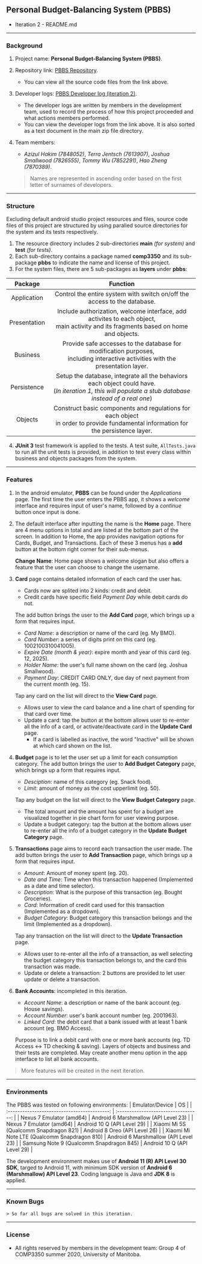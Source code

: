 ## Personal Budget-Balancing System (PBBS)

* Iteration 2 - README.md

---

### Background

1. Project name: **Personal Budget-Balancing System (PBBS)**.
2. Repository link: [PBBS Repository](https://github.com/tommyvct/FigureHub_3350).
	
	* You can view all the source code files from the link above.
3. Developer logs: [PBBS Developer log (iteration 2)](https://github.com/tommyvct/FigureHub_3350/projects/3).
	* The developer logs are written by members in the development team, used to record the process of how this project proceeded and what actions members performed.
	* You can view the developer logs from the link above. It is also sorted as a text document in the main zip file directory.

4. Team members:
	* *Azizul Hakim (7848052)*,	*Terra Jentsch (7613907)*,	*Joshua Smallwood (7826555)*,	*Tommy Wu (7852291)*,	*Hao Zheng (7870389)*.
	
	> Names are represented in ascending order based on the first letter of surnames of developers.

---

### Structure

Excluding default android studio project resources and files, source code files of this project are structured by using paralled source directories for the system and its tests respectively.

1. The resource directory includes 2 sub-directories **main** *(for system)* and **test** *(for tests)*.
2. Each sub-directory contains a package named **comp3350** and its sub-package **pbbs** to indicate the name and license of this project.
3. For the system files, there are 5 sub-packages as **layers** under **pbbs**:

|   Package    |                           Function                           |
| :----------: | :----------------------------------------------------------: |
| Application  | Control the entire system with switch on/off the access to the database. |
| Presentation | Include authorization, welcome interface, add activites to each object,<br/>main activity and its fragments based on home and objects. |
|   Business   | Provide safe accesses to the database for modification purposes,<br/>including interactive activities with the presentation layer. |
| Persistence  | Setup the database, integrate all the behaviors each object could have.<br/>(*In iteration 1, this will populate a stub database instead of a real one*) |
|   Objects    | Construct basic components and regulations for each object<br/>in order to provide fundamental information for the persistence layer. |

4.  **JUnit 3** test framework is applied to the tests. A test suite, `AllTests.java` to run all the unit tests is provided, in addition to test every class within business and objects packages from the system.

---

### Features

1. In the android emulator, **PBBS** can be found under the *Applications* page. The first time the user enters the PBBS app, it shows a *welcome* interface and requires input of user's name, followed by a *continue* button once input is done.

2. The default interface after inputting the name is the **Home** page. There are 4 menu options in total and are listed at the bottom part of the screen. In addition to Home, the app provides navigation options for Cards, Budget, and Transactions. Each of these 3 menus has a **add** button at the bottom right corner for their sub-menus.

	**Change Name**: Home page shows a welcome slogan but also offers a feature that the user can choose to change the username.
	
3. **Card** page contains detailed information of each card the user has.
	* Cards now are splited into 2 kinds: credit and debit.
	* Credit cards have specific field *Payment Day* while debit cards do not.
	
	The add button brings the user to the **Add Card** page, which brings up a form that requires input.
	* *Card Name*: a description or name of the card (eg. My BMO).
	* *Card Number*: a series of digits print on this card (eg. 1002100310041005).
	* *Expire Date (month & year)*: expire month and year of this card (eg. 12, 2025).
	* *Holder Name*: the user's full name shown on the card (eg. Joshua Smallwood).
	* *Payment Day*: CREDIT CARD ONLY, due day of next payment from the current month (eg. 15).
	
	Tap any card on the list will direct to the **View Card** page.
	* Allows user to view the card balance and a line chart of spending for that card over time.
	* Update a card: tap the button at the bottom allows user to re-enter all the info of a card, or activate/deactivate card in the **Update Card** page.
		* If a card is labelled as inactive, the word "Inactive" will be shown at which card shown on the list.
	
4. **Budget** page is to let the user set up a limit for each consumption category. The add button brings the user to **Add Budget Category** page, which brings up a form that requires input.
	* *Desciption*: name of this category (eg. Snack food).
	* *Limit*: amount of money as the cost upperlimit (eg. 50).

	Tap any budget on the list will direct to the **View Budget Category** page.
	* The total amount and the amount has spent for a budget are visualized together in pie chart form for user viewing purpose.
	* Update a budget category: tap the button at the bottom allows user to re-enter all the info of a budget category in the **Update Budget Category** page.

5. **Transactions** page aims to record each transaction the user made. The add button brings the user to **Add Transaction** page, which brings up a form that requires input.
	* *Amount*: Amount of money spent (eg. 20).
	* *Date and Time*: Time when this transaction happened (Implemented as a date and time selector).
	* *Description*: What is the purpose of this transaction (eg. Bought Groceries).
	* *Card*: Information of credit card used for this transaction (Implemented as a dropdown).
	* *Budget Category*: Budget category this transaction belongs and the limit (Implemented as a dropdown).
	
	Tap any transaction on the list will direct to the **Update Transaction** page.
	* Allows user to re-enter all the info of a transaction, as well selecting the budget category this transaction belongs to, and the card this transaction was made.
	* Update or delete a transaction: 2 buttons are provided to let user update or delete a transaction.

6.	**Bank Accounts**: incompleted in this iteration.
	* *Account Name*: a description or name of the bank account (eg. House savings).
	* *Account Number*: user's bank account number (eg. 2001963).
	* *Linked Card*: the debit card that a bank issued with at least 1 bank account (eg. BMO Access).
	
	Purpose is to link a debit card with one or more bank accounts (eg. TD Access <-> TD checking & saving). Layers of objects and business and their tests are completed. May create another menu option in the app interface to list all bank accounts.

> More features will be created in the next iteration.

---

### Environments

The PBBS was tested on following environments:
|               Emulator/Device                |                  OS                  |
| :------------------------------------------: | :----------------------------------: |
|           Nexus 7 Emulator (amd64)           | Android 6 Marshmallow (API Level 23) |
|           Nexus 7 Emulator (amd64)           |     Android 10 Q (API Level 29)      |
|    Xiaomi Mi 5S (Qualcomm Snapdragon 821)    |    Android 8 Oreo (API Level 26)     |
| Xiaomi Mi Note LTE (Qualcomm Snapdragon 810) | Android 6 Marshmallow (API Level 23) |
|   Samsung Note 9 (Qualcomm Snapdragon 845)   |     Android 10 Q (API Level 29)      |


The development environment makes use of **Android 11 (R) API Level 30 SDK**, targed to Android 11, with minimum SDK version of **Android 6 (Marshmallow) API Level 23**. Coding language is Java and **JDK 8** is applied.

---

### Known Bugs

	> So far all bugs are solved in this iteration. 

---

### License

- All rights reserved by members in the development team: Group 4 of COMP3350 summer 2020, University of Manitoba.
